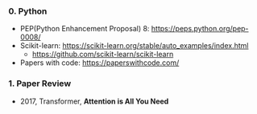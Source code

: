 ### 0. Python
- PEP(Python Enhancement Proposal) 8: https://peps.python.org/pep-0008/
- Scikit-learn: https://scikit-learn.org/stable/auto_examples/index.html
  - https://github.com/scikit-learn/scikit-learn
- Papers with code: https://paperswithcode.com/

### 1. Paper Review
- 2017, Transformer, **Attention is All You Need**
